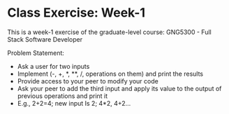 # Class Exercise: Week-1

This is a week-1 exercise of the graduate-level course: GNG5300 - Full Stack Software Developer

Problem Statement: 

-	Ask a user for two inputs
-	Implement (-, +, *, **, /, operations on them) and print the results
- Provide access to your peer to modify your code
- Ask your peer to add the third input and apply its value to the output of previous operations and print it
- E.g., 2+2=4; new input Is 2; 4*2, 4+2…

